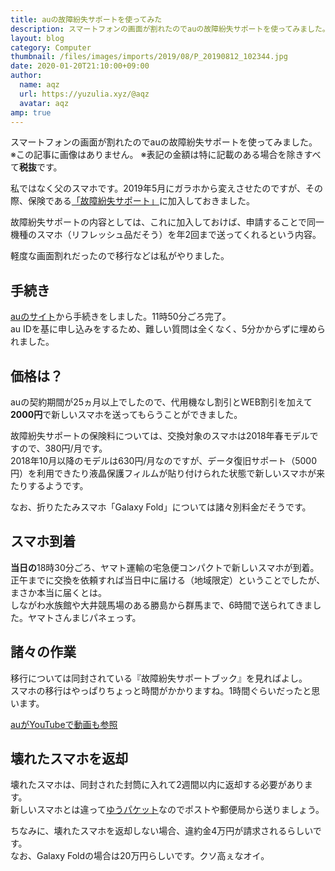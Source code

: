 ```yaml
---
title: auの故障紛失サポートを使ってみた
description: スマートフォンの画面が割れたのでauの故障紛失サポートを使ってみました。
layout: blog
category: Computer
thumbnail: /files/images/imports/2019/08/P_20190812_102344.jpg
date: 2020-01-20T21:10:00+09:00
author:
  name: aqz
  url: https://yuzulia.xyz/@aqz
  avatar: aqz
amp: true
---
```

スマートフォンの画面が割れたのでauの故障紛失サポートを使ってみました。  
※この記事に画像はありません。
※表記の金額は特に記載のある場合を除きすべて**税抜**です。

私ではなく父のスマホです。2019年5月にガラホから変えさせたのですが、その際、保険である[「故障紛失サポート」](https://www.au.com/mobile/service/kosho-funshitsu/)に加入しておきました。

故障紛失サポートの内容としては、これに加入しておけば、申請することで同一機種のスマホ（リフレッシュ品だそう）を年2回まで送ってくれるという内容。

軽度な画面割れだったので移行などは私がやりました。

## 手続き
[auのサイト](https://www.au.com/support/service/mobile/trouble/repair/application/)から手続きをしました。11時50分ごろ完了。  
au IDを基に申し込みをするため、難しい質問は全くなく、5分かからずに埋められました。

## 価格は？
auの契約期間が25ヵ月以上でしたので、代用機なし割引とWEB割引を加えて**2000円**で新しいスマホを送ってもらうことができました。

故障紛失サポートの保険料については、交換対象のスマホは2018年春モデルですので、380円/月です。  
2018年10月以降のモデルは630円/月なのですが、データ復旧サポート（5000円）を利用できたり液晶保護フィルムが貼り付けられた状態で新しいスマホが来たりするようです。

なお、折りたたみスマホ「Galaxy Fold」については諸々別料金だそうです。

## スマホ到着
**当日の**18時30分ごろ、ヤマト運輸の宅急便コンパクトで新しいスマホが到着。  
正午までに交換を依頼すれば当日中に届ける（地域限定）ということでしたが、まさか本当に届くとは。  
しながわ水族館や大井競馬場のある勝島から群馬まで、6時間で送られてきました。ヤマトさんまじパネェっす。

## 諸々の作業
移行については同封されている『故障紛失サポートブック』を見ればよし。  
スマホの移行はやっぱりちょっと時間がかかりますね。1時間ぐらいだったと思います。

[auがYouTubeで動画も参照](https://www.youtube.com/watch?v=E5RYo5RSb-M)

## 壊れたスマホを返却
壊れたスマホは、同封された封筒に入れて2週間以内に返却する必要があります。  
新しいスマホとは違って[ゆうパケット](https://www.post.japanpost.jp/service/yu_packet/)なのでポストや郵便局から送りましょう。

ちなみに、壊れたスマホを返却しない場合、違約金4万円が請求されるらしいです。  
なお、Galaxy Foldの場合は20万円らしいです。クソ高ぇなオイ。
